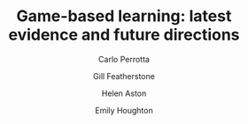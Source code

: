 ---
layout: leaf-node
title: "Game-based learning: latest evidence and future directions"
title-url: "http://ocw.metu.edu.tr/pluginfile.php/10919/mod_resource/content/1/GAME01.pdf"
author: ["Carlo Perrotta", "Gill Featherstone", "Helen Aston", "Emily Houghton"]
groups: technologies
categories: game-based-learning
topics: introductory-resources
summary: >
    This review is the first output in the Innovation in Education strand of NFER’s research programme. This strandwill provide evidence about new approaches to education, teaching and learning and aims to identify rewarding learning experiences that will inspire, challenge and engage all young people, equipping them with the essential skills and attitudes for life, learning and work in the 21st Century.
cite: |
    Perrotta, C., Featherstone, G., Aston, H. and Houghton, E. (2013).  Game -based Learning:  Latest Evidence and Future Directions  (NFER Research Programme: Innovation in  Education). Slough: NFER.
pub-date: 2017-04-16
added-date: 2017-04-16
resource-type: pdf-document
---